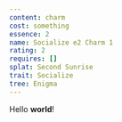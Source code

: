 ```yaml
---
content: charm
cost: something
essence: 2
name: Socialize e2 Charm 1
rating: 2
requires: []
splat: Second Sunrise
trait: Socialize
tree: Enigma
---
```


Hello **world**!
